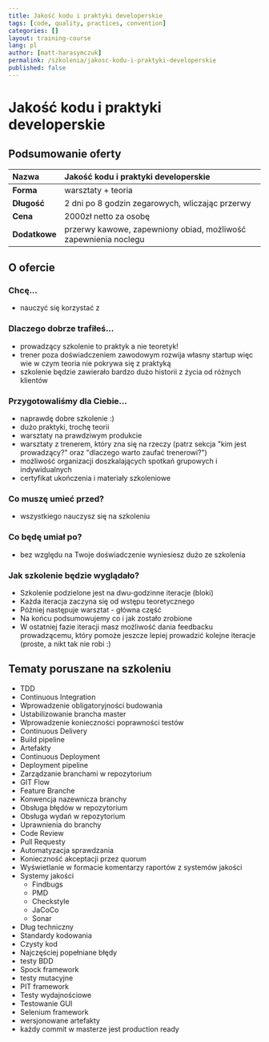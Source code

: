 ```yaml
---
title: Jakość kodu i praktyki developerskie
tags: [code, quality, practices, convention]
categories: []
layout: training-course
lang: pl
author: [matt-harasymczuk]
permalink: /szkolenia/jakosc-kodu-i-praktyki-developerskie
published: false
---
```


# Jakość kodu i praktyki developerskie

## Podsumowanie oferty

| Nazwa         | Jakość kodu i praktyki developerskie                            |
|:--------------|:----------------------------------------------------------------|
| **Forma**     | warsztaty + teoria                                              |
| **Długość**   | 2 dni po 8 godzin zegarowych, wliczając przerwy                 |
| **Cena**      | 2000zł netto za osobę                                           |
| **Dodatkowe** | przerwy kawowe, zapewniony obiad, możliwość zapewnienia noclegu |

## O ofercie

### Chcę...
- nauczyć się korzystać z

### Dlaczego dobrze trafiłeś...
- prowadzący szkolenie to praktyk a nie teoretyk!
- trener poza doświadczeniem zawodowym rozwija własny startup więc wie w czym teoria nie pokrywa się z praktyką
- szkolenie będzie zawierało bardzo dużo historii z życia od różnych klientów

### Przygotowaliśmy dla Ciebie...
- naprawdę dobre szkolenie :)
- dużo praktyki, trochę teorii
- warsztaty na prawdziwym produkcie
- warsztaty z trenerem, który zna się na rzeczy (patrz sekcja "kim jest prowadzący?" oraz "dlaczego warto zaufać trenerowi?")
- możliwość organizacji doszkalających spotkań grupowych i indywidualnych
- certyfikat ukończenia i materiały szkoleniowe

### Co muszę umieć przed?
- wszystkiego nauczysz się na szkoleniu

### Co będę umiał po?
- bez względu na Twoje doświadczenie wyniesiesz dużo ze szkolenia

### Jak szkolenie będzie wyglądało?
- Szkolenie podzielone jest na dwu-godzinne iteracje (bloki)
- Każda iteracja zaczyna się od wstępu teoretycznego
- Później następuje warsztat - główna część
- Na końcu podsumowujemy co i jak zostało zrobione
- W ostatniej fazie iteracji masz możliwość dania feedbacku prowadzącemu, który pomoże jeszcze lepiej prowadzić kolejne iteracje (proste, a nikt tak nie robi :)

## Tematy poruszane na szkoleniu

- TDD
- Continuous Integration
- Wprowadzenie obligatoryjności budowania
- Ustabilizowanie brancha master
- Wprowadzenie konieczności poprawności testów
- Continuous Delivery
- Build pipeline
- Artefakty
- Continuous Deployment
- Deployment pipeline
- Zarządzanie branchami w repozytorium
- GIT Flow
- Feature Branche
- Konwencja nazewnicza branchy
- Obsługa błędów w repozytorium
- Obsługa wydań w repozytorium
- Uprawnienia do branchy
- Code Review
- Pull Requesty
- Automatyzacja sprawdzania
- Konieczność akceptacji przez quorum
- Wyświetlanie w formacie komentarzy raportów z systemów jakości
- Systemy jakości
    - Findbugs
    - PMD
    - Checkstyle
    - JaCoCo
    - Sonar
- Dług techniczny
- Standardy kodowania
- Czysty kod
- Najczęściej popełniane błędy
- testy BDD
- Spock framework
- testy mutacyjne
- PIT framework
- Testy wydajnościowe
- Testowanie GUI
- Selenium framework
- wersjonowane artefakty
- każdy commit w masterze jest production ready
